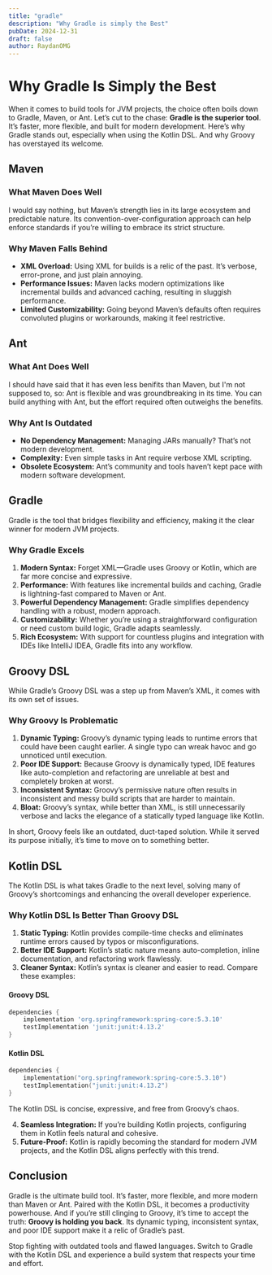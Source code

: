 ```yaml
---
title: "gradle"
description: "Why Gradle is simply the Best"
pubDate: 2024-12-31
draft: false
author: RaydanOMG
---
```


# Why Gradle Is Simply the Best  

When it comes to build tools for JVM projects, the choice often boils down to Gradle, Maven, or Ant. Let’s cut to the chase: **Gradle is the superior tool**. It’s faster, more flexible, and built for modern development. Here’s why Gradle stands out, especially when using the Kotlin DSL. And why Groovy has overstayed its welcome.


## Maven  

### What Maven Does Well
I would say nothing, but Maven’s strength lies in its large ecosystem and predictable nature. Its convention-over-configuration approach can help enforce standards if you’re willing to embrace its strict structure.  

### Why Maven Falls Behind  
- **XML Overload:** Using XML for builds is a relic of the past. It’s verbose, error-prone, and just plain annoying.  
- **Performance Issues:** Maven lacks modern optimizations like incremental builds and advanced caching, resulting in sluggish performance.  
- **Limited Customizability:** Going beyond Maven’s defaults often requires convoluted plugins or workarounds, making it feel restrictive.  


## Ant  

### What Ant Does Well  
I should have said that it has even less benifits than Maven, but I'm not supposed to, so: Ant is flexible and was groundbreaking in its time. You can build anything with Ant, but the effort required often outweighs the benefits.  

### Why Ant Is Outdated  
- **No Dependency Management:** Managing JARs manually? That’s not modern development.  
- **Complexity:** Even simple tasks in Ant require verbose XML scripting.  
- **Obsolete Ecosystem:** Ant’s community and tools haven’t kept pace with modern software development.  


## Gradle  

Gradle is the tool that bridges flexibility and efficiency, making it the clear winner for modern JVM projects.  

### Why Gradle Excels  
1. **Modern Syntax:** Forget XML—Gradle uses Groovy or Kotlin, which are far more concise and expressive.  
2. **Performance:** With features like incremental builds and caching, Gradle is lightning-fast compared to Maven or Ant.  
3. **Powerful Dependency Management:** Gradle simplifies dependency handling with a robust, modern approach.  
4. **Customizability:** Whether you’re using a straightforward configuration or need custom build logic, Gradle adapts seamlessly.  
5. **Rich Ecosystem:** With support for countless plugins and integration with IDEs like IntelliJ IDEA, Gradle fits into any workflow.  


## Groovy DSL

While Gradle’s Groovy DSL was a step up from Maven’s XML, it comes with its own set of issues.  

### Why Groovy Is Problematic  
1. **Dynamic Typing:** Groovy’s dynamic typing leads to runtime errors that could have been caught earlier. A single typo can wreak havoc and go unnoticed until execution.  
2. **Poor IDE Support:** Because Groovy is dynamically typed, IDE features like auto-completion and refactoring are unreliable at best and completely broken at worst.  
3. **Inconsistent Syntax:** Groovy’s permissive nature often results in inconsistent and messy build scripts that are harder to maintain.  
4. **Bloat:** Groovy’s syntax, while better than XML, is still unnecessarily verbose and lacks the elegance of a statically typed language like Kotlin.  

In short, Groovy feels like an outdated, duct-taped solution. While it served its purpose initially, it’s time to move on to something better.  


## Kotlin DSL  

The Kotlin DSL is what takes Gradle to the next level, solving many of Groovy’s shortcomings and enhancing the overall developer experience.  

### Why Kotlin DSL Is Better Than Groovy DSL  
1. **Static Typing:** Kotlin provides compile-time checks and eliminates runtime errors caused by typos or misconfigurations.  
2. **Better IDE Support:** Kotlin’s static nature means auto-completion, inline documentation, and refactoring work flawlessly.  
3. **Cleaner Syntax:** Kotlin’s syntax is cleaner and easier to read. Compare these examples:  

#### Groovy DSL  
```groovy  
dependencies {  
    implementation 'org.springframework:spring-core:5.3.10'  
    testImplementation 'junit:junit:4.13.2'  
}  
```  

#### Kotlin DSL  
```kotlin  
dependencies {  
    implementation("org.springframework:spring-core:5.3.10")  
    testImplementation("junit:junit:4.13.2")  
}  
```  

The Kotlin DSL is concise, expressive, and free from Groovy’s chaos.  

4. **Seamless Integration:** If you’re building Kotlin projects, configuring them in Kotlin feels natural and cohesive.  
5. **Future-Proof:** Kotlin is rapidly becoming the standard for modern JVM projects, and the Kotlin DSL aligns perfectly with this trend.  


## Conclusion  

Gradle is the ultimate build tool. It’s faster, more flexible, and more modern than Maven or Ant. Paired with the Kotlin DSL, it becomes a productivity powerhouse. And if you’re still clinging to Groovy, it’s time to accept the truth: **Groovy is holding you back**. Its dynamic typing, inconsistent syntax, and poor IDE support make it a relic of Gradle’s past.  

Stop fighting with outdated tools and flawed languages. Switch to Gradle with the Kotlin DSL and experience a build system that respects your time and effort.  
